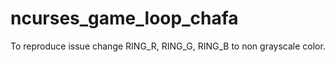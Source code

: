 # ncurses_game_loop_chafa

To reproduce issue change RING_R, RING_G, RING_B to non grayscale color.
